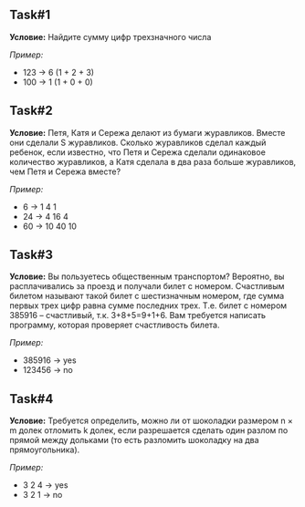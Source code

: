 ## **Task#1**
**Условие:** Найдите сумму цифр трехзначного числа

*Пример:*
* 123 -> 6 (1 + 2 + 3)
* 100 -> 1 (1 + 0 + 0) 

## **Task#2**

**Условие:** Петя, Катя и Сережа делают из бумаги журавликов. Вместе они сделали S журавликов. Сколько журавликов сделал каждый ребенок, если известно, что Петя и Сережа сделали одинаковое количество журавликов, а Катя сделала в два раза больше журавликов, чем Петя и Сережа вместе?

*Пример:*
* 6 -> 1  4  1
* 24 -> 4  16  4
* 60 -> 10  40  10

## Task#3

**Условие:** Вы пользуетесь общественным транспортом? Вероятно, вы расплачивались за проезд и получали билет с номером. Счастливым билетом называют такой билет с шестизначным номером, где сумма первых трех цифр равна сумме последних трех. Т.е. билет с номером 385916 – счастливый, т.к. 3+8+5=9+1+6. Вам требуется написать программу, которая проверяет счастливость билета.

*Пример:*
* 385916 -> yes
* 123456 -> no

## Task#4

**Условие:** Требуется определить, можно ли от шоколадки размером n × m долек отломить k долек, если разрешается сделать один разлом по прямой между дольками (то есть разломить шоколадку на два прямоугольника).

*Пример:*
* 3 2 4 -> yes
* 3 2 1 -> no
